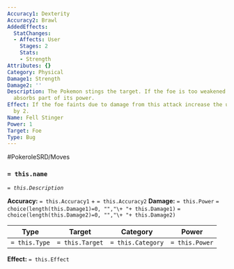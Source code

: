 ```yaml
---
Accuracy1: Dexterity
Accuracy2: Brawl
AddedEffects:
  StatChanges:
  - Affects: User
    Stages: 2
    Stats:
    - Strength
Attributes: {}
Category: Physical
Damage1: Strength
Damage2: ''
Description: The Pokemon stings the target. If the foe is too weakened to move it
  absorbs part of its power.
Effect: If the foe faints due to damage from this attack increase the user's Strength
  by 2.
Name: Fell Stinger
Power: 1
Target: Foe
Type: Bug
---
```


#PokeroleSRD/Moves

### `= this.name`
*`= this.Description`*

**Accuracy:** `= this.Accuracy1` + `= this.Accuracy2`
**Damage:** `= this.Power` `= choice(length(this.Damage1)=0, "","\+ "+ this.Damage1)` `= choice(length(this.Damage2)=0, "","\+ "+ this.Damage2)`

| Type          | Target          | Category          | Power          |
| ------------- | --------------- | ----------------  | -------------- |
| `= this.Type` | `= this.Target` | `= this.Category` | `= this.Power` | 

**Effect:** `= this.Effect`